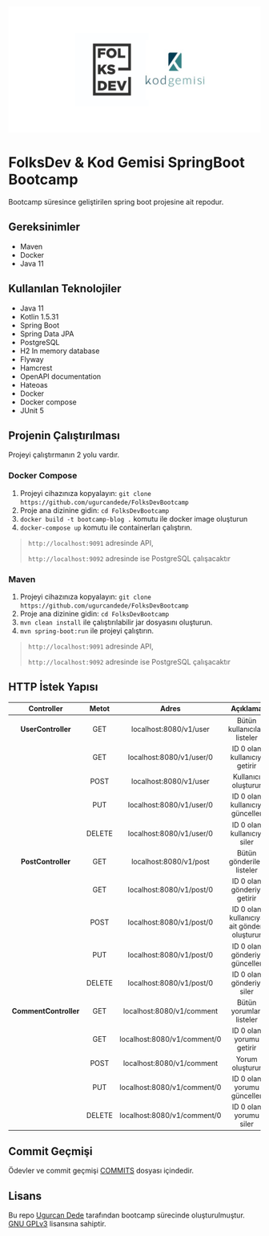 [![](./img/logo.png "FolksDev & Kod Gemisi")](https://github.com/ugurcandede/)

# FolksDev & Kod Gemisi SpringBoot Bootcamp

Bootcamp süresince geliştirilen spring boot projesine ait repodur.

## Gereksinimler

- Maven
- Docker
- Java 11

## Kullanılan Teknolojiler

- Java 11
- Kotlin 1.5.31
- Spring Boot
- Spring Data JPA
- PostgreSQL
- H2 In memory database
- Flyway
- Hamcrest
- OpenAPI documentation
- Hateoas
- Docker
- Docker compose
- JUnit 5

## Projenin Çalıştırılması

Projeyi çalıştırmanın 2 yolu vardır.

### Docker Compose

1. Projeyi cihazınıza kopyalayın: `git clone https://github.com/ugurcandede/FolksDevBootcamp`
2. Proje ana dizinine gidin: `cd FolksDevBootcamp`
3. `docker build -t bootcamp-blog .` komutu ile docker image oluşturun
4. `docker-compose up` komutu ile containerları çalıştırın.

> `http://localhost:9091` adresinde API,
>
> `http://localhost:9092` adresinde ise PostgreSQL çalışacaktır

### Maven

1. Projeyi cihazınıza kopyalayın: `git clone https://github.com/ugurcandede/FolksDevBootcamp`
2. Proje ana dizinine gidin: `cd FolksDevBootcamp`
3. `mvn clean install` ile çalıştırılabilir jar dosyasını oluşturun.
4. `mvn spring-boot:run` ile projeyi çalıştırın.

> `http://localhost:9091` adresinde API,
>
> `http://localhost:9092` adresinde ise PostgreSQL çalışacaktır

## HTTP İstek Yapısı

|      Controller       | Metot  |            Adres            |                  Açıklama                   |
| :-------------------: | :----: | :-------------------------: | :-----------------------------------------: |
|  **UserController**   |  GET   |   localhost:8080/v1/user    |        Bütün kullanıcıları listeler         |
|                       |  GET   |  localhost:8080/v1/user/0   |        ID 0 olan kullanıcıyı getirir        |
|                       |  POST  |   localhost:8080/v1/user    |             Kullanıcı oluşturur             |
|                       |  PUT   |  localhost:8080/v1/user/0   |       ID 0 olan kullanıcıyı günceller       |
|                       | DELETE |  localhost:8080/v1/user/0   |         ID 0 olan kullanıcıyı siler         |
|  **PostController**   |  GET   |   localhost:8080/v1/post    |         Bütün gönderileri listeler          |
|                       |  GET   |  localhost:8080/v1/post/0   |         ID 0 olan gönderiyi getirir         |
|                       |  POST  |  localhost:8080/v1/post/0   | ID 0 olan kullanıcıya ait gönderi oluşturur |
|                       |  PUT   |  localhost:8080/v1/post/0   |        ID 0 olan gönderiyi günceller        |
|                       | DELETE |  localhost:8080/v1/post/0   |          ID 0 olan gönderiyi siler          |
| **CommentController** |  GET   |  localhost:8080/v1/comment  |          Bütün yorumları listeler           |
|                       |  GET   | localhost:8080/v1/comment/0 |          ID 0 olan yorumu getirir           |
|                       |  POST  |  localhost:8080/v1/comment  |               Yorum oluşturur               |
|                       |  PUT   | localhost:8080/v1/comment/0 |         ID 0 olan yorumu günceller          |
|                       | DELETE | localhost:8080/v1/comment/0 |           ID 0 olan yorumu siler            |

## Commit Geçmişi

Ödevler ve commit geçmişi [COMMITS](https://github.com/ugurcandede/FolksDevBootcamp/blob/master/COMMITS.md) dosyası içindedir.

## Lisans

Bu repo [Ugurcan Dede](https://github.com/ugurcandede) tarafından bootcamp sürecinde
oluşturulmuştur. [GNU GPLv3](https://choosealicense.com/licenses/gpl-3.0/) lisansına sahiptir.
